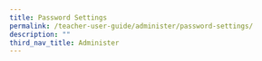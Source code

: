 ```yaml
---
title: Password Settings
permalink: /teacher-user-guide/administer/password-settings/
description: ""
third_nav_title: Administer
---
```

